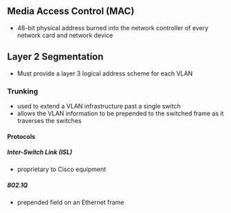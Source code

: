 ## Media Access Control (MAC)
 * 48-bit physical address burned into the network controller of every network card and network device

## Layer 2 Segmentation
* Must provide a layer 3 logical address scheme for each VLAN

### Trunking
  * used to extend a VLAN infrastructure past a single switch
  * allows the VLAN information to be prepended to the switched frame as it traverses the switches

#### Protocols
##### Inter-Switch Link (ISL)
* proprietary to Cisco equipment

##### 802.1Q
* prepended field on an Ethernet frame



